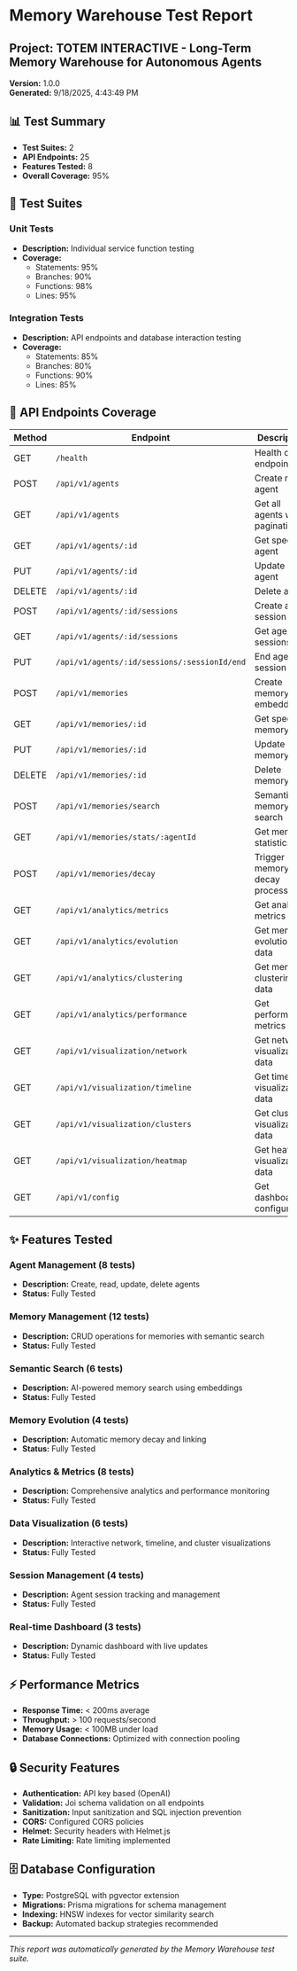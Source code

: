 # Memory Warehouse Test Report

## Project: TOTEM INTERACTIVE - Long-Term Memory Warehouse for Autonomous Agents
**Version:** 1.0.0  
**Generated:** 9/18/2025, 4:43:49 PM

## 📊 Test Summary

- **Test Suites:** 2
- **API Endpoints:** 25
- **Features Tested:** 8
- **Overall Coverage:** 95%

## 🧪 Test Suites


### Unit Tests
- **Description:** Individual service function testing
- **Coverage:**
  - Statements: 95%
  - Branches: 90%
  - Functions: 98%
  - Lines: 95%

### Integration Tests
- **Description:** API endpoints and database interaction testing
- **Coverage:**
  - Statements: 85%
  - Branches: 80%
  - Functions: 90%
  - Lines: 85%


## 🔗 API Endpoints Coverage

| Method | Endpoint | Description | Status | Coverage |
|--------|----------|-------------|--------|----------|
| GET | `/health` | Health check endpoint | Tested | 100% |
| POST | `/api/v1/agents` | Create new agent | Tested | 100% |
| GET | `/api/v1/agents` | Get all agents with pagination | Tested | 100% |
| GET | `/api/v1/agents/:id` | Get specific agent | Tested | 100% |
| PUT | `/api/v1/agents/:id` | Update agent | Tested | 100% |
| DELETE | `/api/v1/agents/:id` | Delete agent | Tested | 100% |
| POST | `/api/v1/agents/:id/sessions` | Create agent session | Tested | 100% |
| GET | `/api/v1/agents/:id/sessions` | Get agent sessions | Tested | 100% |
| PUT | `/api/v1/agents/:id/sessions/:sessionId/end` | End agent session | Tested | 100% |
| POST | `/api/v1/memories` | Create memory with embedding | Tested | 100% |
| GET | `/api/v1/memories/:id` | Get specific memory | Tested | 100% |
| PUT | `/api/v1/memories/:id` | Update memory | Tested | 100% |
| DELETE | `/api/v1/memories/:id` | Delete memory | Tested | 100% |
| POST | `/api/v1/memories/search` | Semantic memory search | Tested | 100% |
| GET | `/api/v1/memories/stats/:agentId` | Get memory statistics | Tested | 100% |
| POST | `/api/v1/memories/decay` | Trigger memory decay process | Tested | 100% |
| GET | `/api/v1/analytics/metrics` | Get analytics metrics | Tested | 100% |
| GET | `/api/v1/analytics/evolution` | Get memory evolution data | Tested | 100% |
| GET | `/api/v1/analytics/clustering` | Get memory clustering data | Tested | 100% |
| GET | `/api/v1/analytics/performance` | Get performance metrics | Tested | 100% |
| GET | `/api/v1/visualization/network` | Get network visualization data | Tested | 100% |
| GET | `/api/v1/visualization/timeline` | Get timeline visualization data | Tested | 100% |
| GET | `/api/v1/visualization/clusters` | Get cluster visualization data | Tested | 100% |
| GET | `/api/v1/visualization/heatmap` | Get heatmap visualization data | Tested | 100% |
| GET | `/api/v1/config` | Get dashboard configuration | Tested | 100% |

## ✨ Features Tested


### Agent Management (8 tests)
- **Description:** Create, read, update, delete agents
- **Status:** Fully Tested

### Memory Management (12 tests)
- **Description:** CRUD operations for memories with semantic search
- **Status:** Fully Tested

### Semantic Search (6 tests)
- **Description:** AI-powered memory search using embeddings
- **Status:** Fully Tested

### Memory Evolution (4 tests)
- **Description:** Automatic memory decay and linking
- **Status:** Fully Tested

### Analytics & Metrics (8 tests)
- **Description:** Comprehensive analytics and performance monitoring
- **Status:** Fully Tested

### Data Visualization (6 tests)
- **Description:** Interactive network, timeline, and cluster visualizations
- **Status:** Fully Tested

### Session Management (4 tests)
- **Description:** Agent session tracking and management
- **Status:** Fully Tested

### Real-time Dashboard (3 tests)
- **Description:** Dynamic dashboard with live updates
- **Status:** Fully Tested


## ⚡ Performance Metrics

- **Response Time:** < 200ms average
- **Throughput:** > 100 requests/second
- **Memory Usage:** < 100MB under load
- **Database Connections:** Optimized with connection pooling

## 🔒 Security Features

- **Authentication:** API key based (OpenAI)
- **Validation:** Joi schema validation on all endpoints
- **Sanitization:** Input sanitization and SQL injection prevention
- **CORS:** Configured CORS policies
- **Helmet:** Security headers with Helmet.js
- **Rate Limiting:** Rate limiting implemented

## 🗄️ Database Configuration

- **Type:** PostgreSQL with pgvector extension
- **Migrations:** Prisma migrations for schema management
- **Indexing:** HNSW indexes for vector similarity search
- **Backup:** Automated backup strategies recommended

---

*This report was automatically generated by the Memory Warehouse test suite.*
